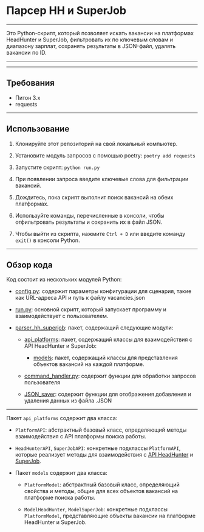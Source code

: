 # Парсер HH и SuperJob
***


Это Python-скрипт, который позволяет искать вакансии на платформах HeadHunter и SuperJob, фильтровать их по ключевым словам и диапазону зарплат, сохранять результаты в JSON-файл, удалять вакансии по ID.
***
***
## Требования
- Питон 3.х
- requests
***

## Использование



1. Клонируйте этот репозиторий на свой локальный компьютер.

2. Установите модуль запросов с помощью poetry: `poetry add requests`

3. Запустите скрипт: `python run.py`

4. При появлении запроса введите ключевые слова для фильтрации вакансий.

5. Дождитесь, пока скрипт выполнит поиск вакансий на обеих платформах.

6. Используйте команды, перечисленные в консоли, чтобы отфильтровать результаты и сохранить их в файл JSON.

7. Чтобы выйти из скрипта, нажмите `Ctrl + D` или введите команду `exit()` в консоли Python.
***

## Обзор кода



Код состоит из нескольких модулей Python:



- [config.py](config%2Fconfig.py): содержит параметры конфигурации для сценария, такие как URL-адреса API и путь к файлу vacancies.json

- [run.py](run.py): основной скрипт, который запускает программу и взаимодействует с пользователем.

- [parser_hh_superjob](parser_hh_superjob): пакет, содержащий следующие модули:

  - [api_platforms](parser_hh_superjob%2Fapi_platforms): пакет, содержащий классы для взаимодействия с API HeadHunter и SuperJob:

    - [models](parser_hh_superjob%2Fapi_platforms%2Fmodels): пакет, содержащий классы для представления объектов вакансий на каждой платформе.

  - [command_handler.py](parser_hh_superjob%2Fcommand_handler.py): содержит функции для обработки запросов пользователя
  
  - [JSON_saver](parser_hh_superjob%2FJSON_saver): содержит функции для отображения добавления и удаления данных из файла .JSON


---

Пакет `api_platforms` содержит два класса:

- `PlatformAPI`: абстрактный базовый класс, определяющий методы взаимодействия с API платформы поиска работы.

- `HeadHunterAPI`, `SuperJobAPI`: конкретные подклассы `PlatformAPI`, которые реализует методы для взаимодействия с [API HeadHunter](https://hh.ru) и [SuperJob](https//:superjob.ru).

  
- Пакет `models` содержит два класса:


    - `PlatformModel`: абстрактный базовый класс, определяющий свойства и методы, общие для всех объектов вакансий на платформе поиска работы.


    - `ModelHeadHunter`, `ModelSuperJob`: конкретные подклассы `PlatformModel`, представляющие объекты вакансии на платформе HeadHunter и SuperJob.

